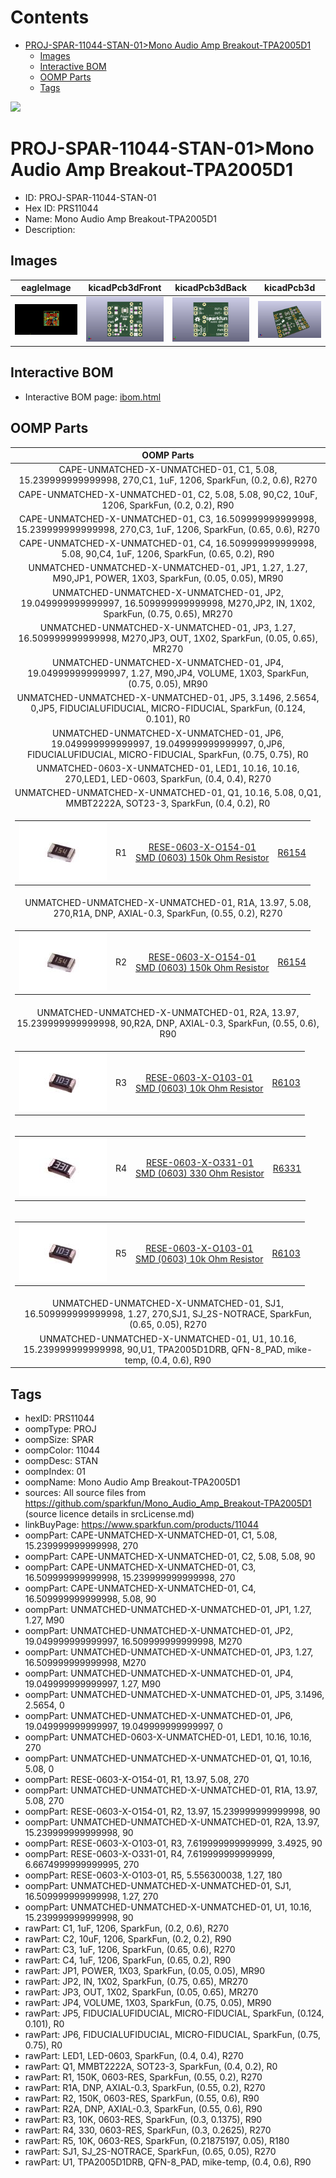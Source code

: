 



Contents
========

* [PROJ-SPAR-11044-STAN-01>Mono Audio Amp Breakout-TPA2005D1](#proj-spar-11044-stan-01mono-audio-amp-breakout-tpa2005d1)
	* [Images](#images)
	* [Interactive BOM](#interactive-bom)
	* [OOMP Parts](#oomp-parts)
	* [Tags](#tags)
  
![][im]
# PROJ-SPAR-11044-STAN-01>Mono Audio Amp Breakout-TPA2005D1

- ID: PROJ-SPAR-11044-STAN-01
- Hex ID: PRS11044
- Name: Mono Audio Amp Breakout-TPA2005D1
- Description: 

## Images
  
  

|eagleImage|kicadPcb3dFront|kicadPcb3dBack|kicadPcb3d|
| :---: | :---: | :---: | :---: |
|[![eagleImage](eagleImage_140.png)](eagleImage_600.png)|[![kicadPcb3dFront](kicadPcb3dFront_140.png)](kicadPcb3dFront_600.png)|[![kicadPcb3dBack](kicadPcb3dBack_140.png)](kicadPcb3dBack_600.png)|[![kicadPcb3d](kicadPcb3d_140.png)](kicadPcb3d_600.png)|

## Interactive BOM

- Interactive BOM page: [ibom.html](kicad/bom/ibom.html)

## OOMP Parts
  

|OOMP Parts|
| :---: |
|CAPE-UNMATCHED-X-UNMATCHED-01, C1, 5.08, 15.239999999999998, 270,C1, 1uF, 1206, SparkFun, (0.2, 0.6), R270|
|CAPE-UNMATCHED-X-UNMATCHED-01, C2, 5.08, 5.08, 90,C2, 10uF, 1206, SparkFun, (0.2, 0.2), R90|
|CAPE-UNMATCHED-X-UNMATCHED-01, C3, 16.509999999999998, 15.239999999999998, 270,C3, 1uF, 1206, SparkFun, (0.65, 0.6), R270|
|CAPE-UNMATCHED-X-UNMATCHED-01, C4, 16.509999999999998, 5.08, 90,C4, 1uF, 1206, SparkFun, (0.65, 0.2), R90|
|UNMATCHED-UNMATCHED-X-UNMATCHED-01, JP1, 1.27, 1.27, M90,JP1, POWER, 1X03, SparkFun, (0.05, 0.05), MR90|
|UNMATCHED-UNMATCHED-X-UNMATCHED-01, JP2, 19.049999999999997, 16.509999999999998, M270,JP2, IN, 1X02, SparkFun, (0.75, 0.65), MR270|
|UNMATCHED-UNMATCHED-X-UNMATCHED-01, JP3, 1.27, 16.509999999999998, M270,JP3, OUT, 1X02, SparkFun, (0.05, 0.65), MR270|
|UNMATCHED-UNMATCHED-X-UNMATCHED-01, JP4, 19.049999999999997, 1.27, M90,JP4, VOLUME, 1X03, SparkFun, (0.75, 0.05), MR90|
|UNMATCHED-UNMATCHED-X-UNMATCHED-01, JP5, 3.1496, 2.5654, 0,JP5, FIDUCIALUFIDUCIAL, MICRO-FIDUCIAL, SparkFun, (0.124, 0.101), R0|
|UNMATCHED-UNMATCHED-X-UNMATCHED-01, JP6, 19.049999999999997, 19.049999999999997, 0,JP6, FIDUCIALUFIDUCIAL, MICRO-FIDUCIAL, SparkFun, (0.75, 0.75), R0|
|UNMATCHED-0603-X-UNMATCHED-01, LED1, 10.16, 10.16, 270,LED1, LED-0603, SparkFun, (0.4, 0.4), R270|
|UNMATCHED-UNMATCHED-X-UNMATCHED-01, Q1, 10.16, 5.08, 0,Q1, MMBT2222A, SOT23-3, SparkFun, (0.4, 0.2), R0|
|<table><tr><td>![RESE-0603-X-O154-01](https://raw.githubusercontent.com/oomlout/oomlout_OOMP_parts/main/RESE-0603-X-O154-01/image_140.jpg)</td><td> R1</td><td>[RESE-0603-X-O154-01<br>SMD (0603) 150k Ohm Resistor](https://github.com/oomlout/oomlout_OOMP_parts/tree/main/RESE-0603-X-O154-01/)</td><td>[R6154](https://github.com/oomlout/oomlout_OOMP_parts/tree/main/RESE-0603-X-O154-01/)</td></tr></table>|
|UNMATCHED-UNMATCHED-X-UNMATCHED-01, R1A, 13.97, 5.08, 270,R1A, DNP, AXIAL-0.3, SparkFun, (0.55, 0.2), R270|
|<table><tr><td>![RESE-0603-X-O154-01](https://raw.githubusercontent.com/oomlout/oomlout_OOMP_parts/main/RESE-0603-X-O154-01/image_140.jpg)</td><td> R2</td><td>[RESE-0603-X-O154-01<br>SMD (0603) 150k Ohm Resistor](https://github.com/oomlout/oomlout_OOMP_parts/tree/main/RESE-0603-X-O154-01/)</td><td>[R6154](https://github.com/oomlout/oomlout_OOMP_parts/tree/main/RESE-0603-X-O154-01/)</td></tr></table>|
|UNMATCHED-UNMATCHED-X-UNMATCHED-01, R2A, 13.97, 15.239999999999998, 90,R2A, DNP, AXIAL-0.3, SparkFun, (0.55, 0.6), R90|
|<table><tr><td>![RESE-0603-X-O103-01](https://raw.githubusercontent.com/oomlout/oomlout_OOMP_parts/main/RESE-0603-X-O103-01/image_140.jpg)</td><td> R3</td><td>[RESE-0603-X-O103-01<br>SMD (0603) 10k Ohm Resistor](https://github.com/oomlout/oomlout_OOMP_parts/tree/main/RESE-0603-X-O103-01/)</td><td>[R6103](https://github.com/oomlout/oomlout_OOMP_parts/tree/main/RESE-0603-X-O103-01/)</td></tr></table>|
|<table><tr><td>![RESE-0603-X-O331-01](https://raw.githubusercontent.com/oomlout/oomlout_OOMP_parts/main/RESE-0603-X-O331-01/image_140.jpg)</td><td> R4</td><td>[RESE-0603-X-O331-01<br>SMD (0603) 330 Ohm Resistor](https://github.com/oomlout/oomlout_OOMP_parts/tree/main/RESE-0603-X-O331-01/)</td><td>[R6331](https://github.com/oomlout/oomlout_OOMP_parts/tree/main/RESE-0603-X-O331-01/)</td></tr></table>|
|<table><tr><td>![RESE-0603-X-O103-01](https://raw.githubusercontent.com/oomlout/oomlout_OOMP_parts/main/RESE-0603-X-O103-01/image_140.jpg)</td><td> R5</td><td>[RESE-0603-X-O103-01<br>SMD (0603) 10k Ohm Resistor](https://github.com/oomlout/oomlout_OOMP_parts/tree/main/RESE-0603-X-O103-01/)</td><td>[R6103](https://github.com/oomlout/oomlout_OOMP_parts/tree/main/RESE-0603-X-O103-01/)</td></tr></table>|
|UNMATCHED-UNMATCHED-X-UNMATCHED-01, SJ1, 16.509999999999998, 1.27, 270,SJ1, SJ_2S-NOTRACE, SparkFun, (0.65, 0.05), R270|
|UNMATCHED-UNMATCHED-X-UNMATCHED-01, U1, 10.16, 15.239999999999998, 90,U1, TPA2005D1DRB, QFN-8_PAD, mike-temp, (0.4, 0.6), R90|

## Tags

- hexID: PRS11044
- oompType: PROJ
- oompSize: SPAR
- oompColor: 11044
- oompDesc: STAN
- oompIndex: 01
- oompName: Mono Audio Amp Breakout-TPA2005D1
- sources: All source files from https://github.com/sparkfun/Mono_Audio_Amp_Breakout-TPA2005D1 (source licence details in srcLicense.md)
- linkBuyPage: https://www.sparkfun.com/products/11044
- oompPart: CAPE-UNMATCHED-X-UNMATCHED-01, C1, 5.08, 15.239999999999998, 270
- oompPart: CAPE-UNMATCHED-X-UNMATCHED-01, C2, 5.08, 5.08, 90
- oompPart: CAPE-UNMATCHED-X-UNMATCHED-01, C3, 16.509999999999998, 15.239999999999998, 270
- oompPart: CAPE-UNMATCHED-X-UNMATCHED-01, C4, 16.509999999999998, 5.08, 90
- oompPart: UNMATCHED-UNMATCHED-X-UNMATCHED-01, JP1, 1.27, 1.27, M90
- oompPart: UNMATCHED-UNMATCHED-X-UNMATCHED-01, JP2, 19.049999999999997, 16.509999999999998, M270
- oompPart: UNMATCHED-UNMATCHED-X-UNMATCHED-01, JP3, 1.27, 16.509999999999998, M270
- oompPart: UNMATCHED-UNMATCHED-X-UNMATCHED-01, JP4, 19.049999999999997, 1.27, M90
- oompPart: UNMATCHED-UNMATCHED-X-UNMATCHED-01, JP5, 3.1496, 2.5654, 0
- oompPart: UNMATCHED-UNMATCHED-X-UNMATCHED-01, JP6, 19.049999999999997, 19.049999999999997, 0
- oompPart: UNMATCHED-0603-X-UNMATCHED-01, LED1, 10.16, 10.16, 270
- oompPart: UNMATCHED-UNMATCHED-X-UNMATCHED-01, Q1, 10.16, 5.08, 0
- oompPart: RESE-0603-X-O154-01, R1, 13.97, 5.08, 270
- oompPart: UNMATCHED-UNMATCHED-X-UNMATCHED-01, R1A, 13.97, 5.08, 270
- oompPart: RESE-0603-X-O154-01, R2, 13.97, 15.239999999999998, 90
- oompPart: UNMATCHED-UNMATCHED-X-UNMATCHED-01, R2A, 13.97, 15.239999999999998, 90
- oompPart: RESE-0603-X-O103-01, R3, 7.619999999999999, 3.4925, 90
- oompPart: RESE-0603-X-O331-01, R4, 7.619999999999999, 6.6674999999999995, 270
- oompPart: RESE-0603-X-O103-01, R5, 5.556300038, 1.27, 180
- oompPart: UNMATCHED-UNMATCHED-X-UNMATCHED-01, SJ1, 16.509999999999998, 1.27, 270
- oompPart: UNMATCHED-UNMATCHED-X-UNMATCHED-01, U1, 10.16, 15.239999999999998, 90
- rawPart: C1, 1uF, 1206, SparkFun, (0.2, 0.6), R270
- rawPart: C2, 10uF, 1206, SparkFun, (0.2, 0.2), R90
- rawPart: C3, 1uF, 1206, SparkFun, (0.65, 0.6), R270
- rawPart: C4, 1uF, 1206, SparkFun, (0.65, 0.2), R90
- rawPart: JP1, POWER, 1X03, SparkFun, (0.05, 0.05), MR90
- rawPart: JP2, IN, 1X02, SparkFun, (0.75, 0.65), MR270
- rawPart: JP3, OUT, 1X02, SparkFun, (0.05, 0.65), MR270
- rawPart: JP4, VOLUME, 1X03, SparkFun, (0.75, 0.05), MR90
- rawPart: JP5, FIDUCIALUFIDUCIAL, MICRO-FIDUCIAL, SparkFun, (0.124, 0.101), R0
- rawPart: JP6, FIDUCIALUFIDUCIAL, MICRO-FIDUCIAL, SparkFun, (0.75, 0.75), R0
- rawPart: LED1, LED-0603, SparkFun, (0.4, 0.4), R270
- rawPart: Q1, MMBT2222A, SOT23-3, SparkFun, (0.4, 0.2), R0
- rawPart: R1, 150K, 0603-RES, SparkFun, (0.55, 0.2), R270
- rawPart: R1A, DNP, AXIAL-0.3, SparkFun, (0.55, 0.2), R270
- rawPart: R2, 150K, 0603-RES, SparkFun, (0.55, 0.6), R90
- rawPart: R2A, DNP, AXIAL-0.3, SparkFun, (0.55, 0.6), R90
- rawPart: R3, 10K, 0603-RES, SparkFun, (0.3, 0.1375), R90
- rawPart: R4, 330, 0603-RES, SparkFun, (0.3, 0.2625), R270
- rawPart: R5, 10K, 0603-RES, SparkFun, (0.21875197, 0.05), R180
- rawPart: SJ1, SJ_2S-NOTRACE, SparkFun, (0.65, 0.05), R270
- rawPart: U1, TPA2005D1DRB, QFN-8_PAD, mike-temp, (0.4, 0.6), R90



[im]: kicadPcb3d_450.png

